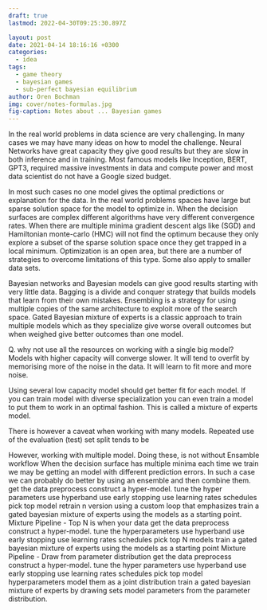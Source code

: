 ```yaml
---
draft: true
lastmod: 2022-04-30T09:25:30.897Z

layout: post
date: 2021-04-14 18:16:16 +0300
categories:
  - idea
tags:
  - game theory
  - bayesian games
  - sub-perfect bayesian equilibrium
author: Oren Bochman
img: cover/notes-formulas.jpg
fig-caption: Notes about ... Bayesian games
---
```


In the real world problems in data science are very challenging. In many cases we may have many ideas on how to model the challenge. Neural Networks have great capacity they give good results but they are slow in both inference and in training. Most famous models like Inception, BERT, GPT3, required massive investments in data and compute power and most data scientist do not have a Google sized budget.

In most such cases no one model gives the optimal predictions or explanation for the data. In the real world problems spaces have large but sparse solution space for the model to optimize in. When the decision surfaces are complex different algorithms have very different convergence rates. When there are multiple minima gradient descent algs like (SGD) and Hamiltonian monte-carlo (HMC) will not find the optimum because they only explore a subset of the sparse solution space once they get trapped in a local minimum. Optimization is an open area, but there are a number of strategies to overcome limitations of this type. Some also apply to smaller data sets.

Bayesian networks and Bayesian models can give good results starting with very little data. Bagging is a divide and conquer strategy that builds models that learn from their own mistakes. Ensembling is a strategy for using multiple copies of the same architecture to exploit more of the search space. Gated Bayesian mixture of experts is a classic approach to train multiple models which as they specialize give worse overall outcomes but when weighed give better outcomes than one model. 

Q. why not use all the resources on working with a single big model?
Models with higher capacity will converge slower. It will tend to overfit by memorising more of the noise in the data. It will learn to fit more and more noise.

Using several low capacity model should get better fit for each model. If you can train model with diverse specialization you can even train a model to put them to work in an optimal fashion. This is called a mixture of experts model.

There is however a caveat when working with many models. Repeated use of the evaluation (test) set split tends to be 

However, working with multiple model. Doing these, is not without
Ensamble workflow
When the decision surface has multiple minima each time we train we may be getting an model with different prediction errors. In such a case we can probably do better by using an ensemble and then combine them.   
get the data
preprocess
construct a hyper-model. 
tune the hyper parameters
use hyperband
use early stopping
use learning rates schedules
pick top model
retrain n version using a custom loop that emphasizes train a gated bayesian mixture of experts using the models as a starting point.
Mixture Pipeline - Top N
 is when your data 
get the data
preprocess
construct a hyper-model. 
tune the hyperparameters
use hyperband
use early stopping
use learning rates schedules
pick top N models
train a gated bayesian mixture of experts using the models as a starting point
Mixture Pipeline - Draw from parameter distribution
get the data
preprocess
construct a hyper-model. 
tune the hyper parameters
use hyperband
use early stopping
use learning rates schedules
pick top model hyperparameters
model them as a joint distribution
train a gated bayesian mixture of experts by drawing sets model parameters from the parameter distribution.






